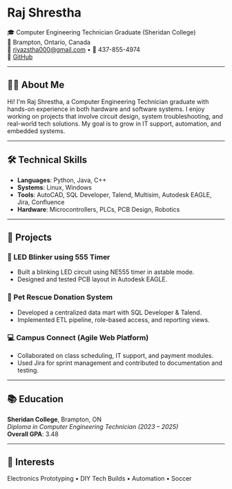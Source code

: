 # Raj Shrestha

🎓 Computer Engineering Technician Graduate (Sheridan College)  
📍 Brampton, Ontario, Canada  
📧 riyazstha000@gmail.com • 📱 437-855-4974  
🔗 [GitHub](https://github.com/Stha-Raj)

---

## 👨‍💻 About Me

Hi! I'm Raj Shrestha, a Computer Engineering Technician graduate with hands-on experience in both hardware and software systems. I enjoy working on projects that involve circuit design, system troubleshooting, and real-world tech solutions. My goal is to grow in IT support, automation, and embedded systems.

---

## 🛠️ Technical Skills

- **Languages**: Python, Java, C++
- **Systems**: Linux, Windows
- **Tools**: AutoCAD, SQL Developer, Talend, Multisim, Autodesk EAGLE, Jira, Confluence
- **Hardware**: Microcontrollers, PLCs, PCB Design, Robotics

---

## 📂 Projects

### 🔌 LED Blinker using 555 Timer
- Built a blinking LED circuit using NE555 timer in astable mode.
- Designed and tested PCB layout in Autodesk EAGLE.

### 🐾 Pet Rescue Donation System
- Developed a centralized data mart with SQL Developer & Talend.
- Implemented ETL pipeline, role-based access, and reporting views.

### 💻 Campus Connect (Agile Web Platform)
- Collaborated on class scheduling, IT support, and payment modules.
- Used Jira for sprint management and contributed to documentation and testing.

---

## 📚 Education

**Sheridan College**, Brampton, ON  
*Diploma in Computer Engineering Technician (2023 – 2025)*  
**Overall GPA**: 3.48

---

## 🚀 Interests

Electronics Prototyping • DIY Tech Builds • Automation • Soccer

